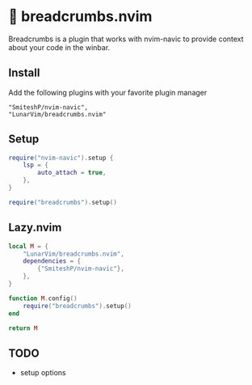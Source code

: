 # 🍞 breadcrumbs.nvim

Breadcrumbs is a plugin that works with nvim-navic to provide context about your code in the winbar.

## Install

Add the following plugins with your favorite plugin manager

```
"SmiteshP/nvim-navic",
"LunarVim/breadcrumbs.nvim"
```

## Setup

```lua
require("nvim-navic").setup {
    lsp = {
        auto_attach = true,
    },
}

require("breadcrumbs").setup()
```

## Lazy.nvim
```lua
local M = {
    "LunarVim/breadcrumbs.nvim",
    dependencies = {
        {"SmiteshP/nvim-navic"},
    },
}

function M.config()
    require("breadcrumbs").setup()
end

return M
```

## TODO

- setup options
